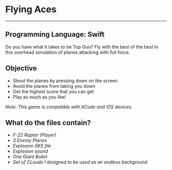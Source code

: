 # Flying Aces

---
Programming Language: Swift
---

Do you have what it takes to be Top Gun? Fly with the best of the best in this overhead simulation of planes attacking with full force.

## Objective
- Shoot the planes by pressing down on the screen
- Avoid the planes from taking you down
- Get the highest score that you can get
- Play as much as you like!

*Note: This game is compatible with XCode and IOS devices.*

## What do the files contain?
- *F-22 Raptor (Player)*
- *3 Enemy Planes*
- *Explosion SKS file*
- *Explosion sound*
- *One Giant Bullet*
- *Set of CLouds I designed to be used as an endless background*
